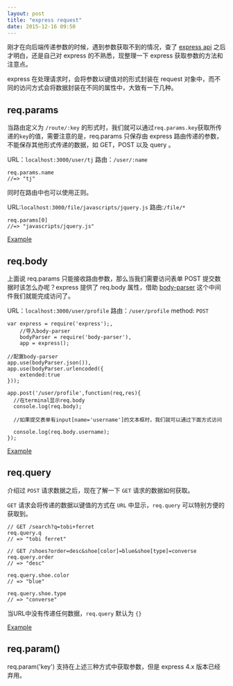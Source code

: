 ```yaml
---
layout: post
title: "express request"
date: 2015-12-16 09:50
---
```


刚才在向后端传递参数的时候，遇到参数获取不到的情况，查了 [express api](http://expressjs.com/en/4x/api.html#express) 之后才明白，还是自己对 express 的不熟悉，现整理一下 express 获取参数的方法和注意点。

express 在处理请求时，会将参数以键值对的形式封装在 request 对象中，而不同的访问方式会将数据封装在不同的属性中，大致有一下几种。

## req.params

当路由定义为 `/route/:key` 的形式时，我们就可以通过`req.params.key`获取所传递的`key`的值，需要注意的是，req.params 只保存由 express 路由传递的参数，不能保存其他形式传递的数据，如 GET，POST 以及 query 。

URL：`localhost:3000/user/tj`
路由：`/user/:name`

```
req.params.name 
//=> "tj"
```

同时在路由中也可以使用正则。

URL:`localhost:3000/file/javascripts/jquery.js`
路由:`/file/*` 

```
req.params[0]
//=> "javascripts/jquery.js"
```

[Example](https://github.com/bushuai/crud/blob/master/routes/index.js#L229)

## req.body

上面说 req.params 只能接收路由参数，那么当我们需要访问表单 POST 提交数据时该怎么办呢？express 提供了 req.body 属性，借助 [body-parser](https://www.npmjs.com/package/body-parser) 这个中间件我们就能完成访问了。


URL：`localhost:3000/user/profile`
路由：`/user/profile`
method: `POST`

```
var express = require('express');,
    //导入body-parser
    bodyParser = require('body-parser'), 
    app = express();

//配置body-parser
app.use(bodyParser.json()),
app.use(bodyParser.urlencoded({
    extended:true
}));

app.post('/user/profile',function(req,res){
  //在terminal显示req.body
  console.log(req.body);

  //如果提交表单有input[name='username']的文本框时，我们就可以通过下面方式访问

  console.log(req.body.username);
});
```

[Example](https://github.com/bushuai/crud/blob/master/routes/index.js#L186)

## req.query

介绍过 `POST` 请求数据之后，现在了解一下 `GET` 请求的数据如何获取。

`GET` 请求会将传递的数据以键值的方式在 `URL` 中显示，`req.query` 可以特别方便的获取到。

```
// GET /search?q=tobi+ferret
req.query.q
// => "tobi ferret"

// GET /shoes?order=desc&shoe[color]=blue&shoe[type]=converse
req.query.order
// => "desc"

req.query.shoe.color
// => "blue"

req.query.shoe.type
// => "converse"
```

当URL中没有传递任何数据，`req.query` 默认为 `{}`

[Example](https://github.com/bushuai/crud/blob/master/routes/index.js#L130)

## req.param()

req.param('key') 支持在上述三种方式中获取参数，但是 express 4.x 版本已经弃用。